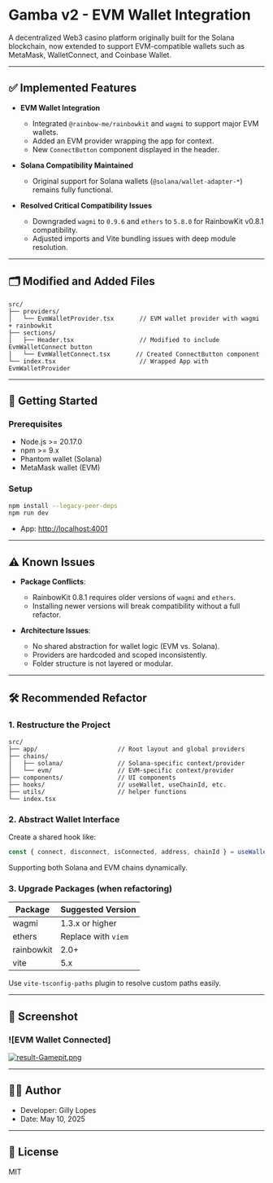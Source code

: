# Gamba v2 - EVM Wallet Integration

A decentralized Web3 casino platform originally built for the Solana blockchain, now extended to support EVM-compatible wallets such as MetaMask, WalletConnect, and Coinbase Wallet.

---

## ✅ Implemented Features

- **EVM Wallet Integration**
  - Integrated `@rainbow-me/rainbowkit` and `wagmi` to support major EVM wallets.
  - Added an EVM provider wrapping the app for context.
  - New `ConnectButton` component displayed in the header.

- **Solana Compatibility Maintained**
  - Original support for Solana wallets (`@solana/wallet-adapter-*`) remains fully functional.

- **Resolved Critical Compatibility Issues**
  - Downgraded `wagmi` to `0.9.6` and `ethers` to `5.8.0` for RainbowKit v0.8.1 compatibility.
  - Adjusted imports and Vite bundling issues with deep module resolution.

---

## 🗂️ Modified and Added Files

```
src/
├── providers/
│   └── EvmWalletProvider.tsx       // EVM wallet provider with wagmi + rainbowkit
├── sections/
│   ├── Header.tsx                  // Modified to include EvmWalletConnect button
│   └── EvmWalletConnect.tsx       // Created ConnectButton component
└── index.tsx                       // Wrapped App with EvmWalletProvider
```

---

## 🚀 Getting Started

### Prerequisites

- Node.js >= 20.17.0
- npm >= 9.x
- Phantom wallet (Solana)
- MetaMask wallet (EVM)

### Setup

```bash
npm install --legacy-peer-deps
npm run dev
```

- App: [http://localhost:4001](http://localhost:4001)

---

## ⚠️ Known Issues

- **Package Conflicts**: 
  - RainbowKit 0.8.1 requires older versions of `wagmi` and `ethers`.
  - Installing newer versions will break compatibility without a full refactor.

- **Architecture Issues**:
  - No shared abstraction for wallet logic (EVM vs. Solana).
  - Providers are hardcoded and scoped inconsistently.
  - Folder structure is not layered or modular.

---

## 🛠️ Recommended Refactor

### 1. Restructure the Project

```
src/
├── app/                      // Root layout and global providers
├── chains/
│   ├── solana/               // Solana-specific context/provider
│   └── evm/                  // EVM-specific context/provider
├── components/               // UI components
├── hooks/                    // useWallet, useChainId, etc.
├── utils/                    // helper functions
└── index.tsx
```

### 2. Abstract Wallet Interface

Create a shared hook like:

```ts
const { connect, disconnect, isConnected, address, chainId } = useWallet()
```

Supporting both Solana and EVM chains dynamically.

### 3. Upgrade Packages (when refactoring)

| Package    | Suggested Version |
|------------|------------------|
| wagmi      | 1.3.x or higher  |
| ethers     | Replace with `viem` |
| rainbowkit | 2.0+             |
| vite       | 5.x              |

Use `vite-tsconfig-paths` plugin to resolve custom paths easily.

---

## 📸 Screenshot

### ![EVM Wallet Connected]

[![result-Gamepit.png](https://i.postimg.cc/BvyR8mPM/result-Gamepit.png)](https://postimg.cc/JyNpvcqk)

---

## 👨‍💻 Author

- Developer: Gilly Lopes
- Date: May 10, 2025

---

## 📄 License

MIT
